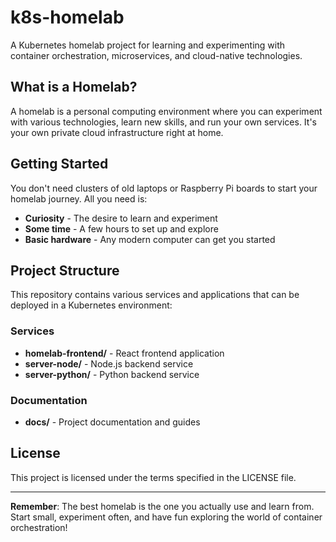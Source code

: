 # k8s-homelab

A Kubernetes homelab project for learning and experimenting with container orchestration, microservices, and cloud-native technologies.

## What is a Homelab?

A homelab is a personal computing environment where you can experiment with various technologies, learn new skills, and run your own services. It's your own private cloud infrastructure right at home.

## Getting Started

You don't need clusters of old laptops or Raspberry Pi boards to start your homelab journey. All you need is:

- **Curiosity** - The desire to learn and experiment
- **Some time** - A few hours to set up and explore
- **Basic hardware** - Any modern computer can get you started

## Project Structure

This repository contains various services and applications that can be deployed in a Kubernetes environment:

### Services
- **homelab-frontend/** - React frontend application
- **server-node/** - Node.js backend service
- **server-python/** - Python backend service

### Documentation
- **docs/** - Project documentation and guides

## License

This project is licensed under the terms specified in the LICENSE file.

---

**Remember**: The best homelab is the one you actually use and learn from. Start small, experiment often, and have fun exploring the world of container orchestration!